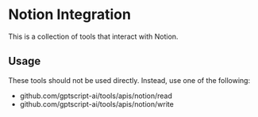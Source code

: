 # Notion Integration

This is a collection of tools that interact with Notion.

## Usage

These tools should not be used directly. Instead, use one of the following:

- github.com/gptscript-ai/tools/apis/notion/read
- github.com/gptscript-ai/tools/apis/notion/write
